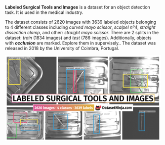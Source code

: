 **Labeled Surgical Tools and Images** is a dataset for an object detection task. It is used in the medical industry. 

The dataset consists of 2620 images with 3639 labeled objects belonging to 4 different classes including *curved mayo scissor*, *scalpel nº4*, *straight dissection clamp*, and other: *straight mayo scissor*. There are 2 splits in the dataset: *train* (1834 images) and *test* (786 images). Additionally, objects with ***occlusion*** are marked. Explore them in supervisely.. The dataset was released in 2018 by the University of Coimbra, Portugal.

<img src="https://github.com/dataset-ninja/labeled-surgical-tools-and-images/raw/main/visualizations/poster.png">

